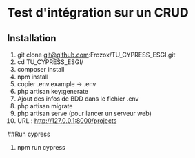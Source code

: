 # Test d'intégration sur un CRUD

## Installation
1. git clone git@github.com:Frozox/TU_CYPRESS_ESGI.git
2. cd TU_CYPRESS_ESGI/
3. composer install
4. npm install
5. copier .env.example -> .env
6. php artisan key:generate
7. Ajout des infos de BDD dans le fichier .env
8. php artisan migrate
9. php artisan serve (pour lancer un serveur web)
10. URL : http://127.0.0.1:8000/projects

##Run cypress
1. npm run cypress
